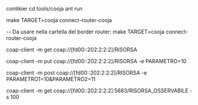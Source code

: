 contikier
cd tools/cooja
ant run

make TARGET=cooja connect-router-cooja

-- Da usare nella cartella del border router:
make TARGET=cooja connect-router-cooja

coap-client -m get coap://[fd00::202:2:2:2]/RISORSA

coap-client -m put coap://[fd00::202:2:2:2]/RISORSA -e PARAMETRO=10

coap-client -m post coap://[fd00::202:2:2:2]/RISORSA -e PARAMETRO1=10\&PARAMETRO2=11

coap-client -m get coap://[fd00::202:2:2:2]:5683/RISORSA_OSSERVABILE -s 100